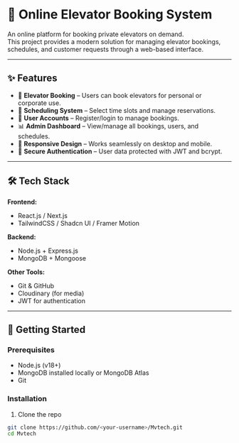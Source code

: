 # 🚪 Online Elevator Booking System  

An online platform for booking private elevators on demand.  
This project provides a modern solution for managing elevator bookings, schedules, and customer requests through a web-based interface.  

---

## ✨ Features  

- 🏢 **Elevator Booking** – Users can book elevators for personal or corporate use.  
- 📅 **Scheduling System** – Select time slots and manage reservations.  
- 👤 **User Accounts** – Register/login to manage bookings.  
- 📊 **Admin Dashboard** – View/manage all bookings, users, and schedules.  
- 📱 **Responsive Design** – Works seamlessly on desktop and mobile.  
- 🔐 **Secure Authentication** – User data protected with JWT and bcrypt.  

---

## 🛠️ Tech Stack  

**Frontend:**  
- React.js / Next.js  
- TailwindCSS / Shadcn UI / Framer Motion  

**Backend:**  
- Node.js + Express.js  
- MongoDB + Mongoose  

**Other Tools:**  
- Git & GitHub  
- Cloudinary (for media)  
- JWT for authentication  

---

## 🚀 Getting Started  

### Prerequisites  
- Node.js (v18+)  
- MongoDB installed locally or MongoDB Atlas  
- Git  

### Installation  

1. Clone the repo  
```bash
git clone https://github.com/<your-username>/Mvtech.git
cd Mvtech
